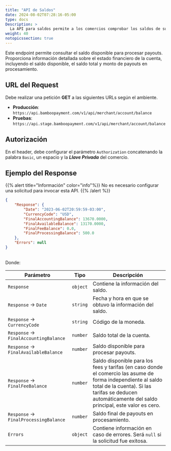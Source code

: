 ```yaml
---
title: "API de Saldos"
date: 2024-08-02T07:28:16-05:00
type: docs
Description: >
  La API para saldos permite a los comercios comprobar los saldos de su cuenta sin utilizar la consola de Bamboo
weight: 40
notopicssection: true
---
```


Este endpoint permite consultar el saldo disponible para procesar payouts. Proporciona información detallada sobre el estado financiero de la cuenta, incluyendo el saldo disponible, el saldo total y monto de payouts en procesamiento.

## URL del Request
Debe realizar una petición **GET** a las siguientes URLs según el ambiente.

* **Producción**: `https://api.bamboopayment.com/v1/api/merchant/account/balance`
* **Pruebas**: `https://api.stage.bamboopayment.com/v1/api/merchant/account/balance`

## Autorización
En el header, debe configurar el parámetro `Authorization` concatenando la palabra `Basic`, un espacio y la _**Llave Privada**_ del comercio.

## Ejemplo del Response

{{% alert title="Información" color="info"%}}
No es necesario configurar una solicitud para invocar esta API.
{{% /alert %}}

```json
{
    "Response": {
        "Date": "2023-06-02T20:59:59-03:00",
        "CurrencyCode": "USD",
        "FinalAccountingBalance": 13670.0000,
        "FinalAvailableBalance": 13170.0000,
        "FinalFeeBalance": 0.0,
        "FinalProcessingBalance": 500.0
    },
    "Errors": null
}
```
<br>
Donde:

| Parámetro | Tipo | Descripción |
|-----------|------|-------------|
| `Response` | `object` | Contiene la información del saldo. |
| `Response` → `Date` | `string` | Fecha y hora en que se obtuvo la información del saldo. |
| `Response` → `CurrencyCode` | `string` | Código de la moneda. |
| `Response` → `FinalAccountingBalance` | `number` | Saldo total de la cuenta. |
| `Response` → `FinalAvailableBalance` | `number` | Saldo disponible para procesar payouts. |
| `Response` → `FinalFeeBalance` | `number` | Saldo disponible para los fees y tarifas (en caso donde el comercio las asume de forma independiente al saldo total de la cuenta). Si las tarifas se deducen automáticamente del saldo principal, este valor es cero. |
| `Response` → `FinalProcessingBalance` | `number` | Saldo final de payouts en procesamiento. |
| `Errors` | `object` | Contiene información en caso de errores. Será `null` si la solicitud fue exitosa. |